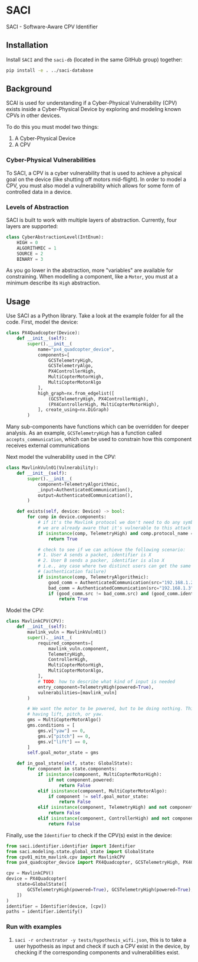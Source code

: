 # SACI
SACI - Software-Aware CPV Identifier

## Installation
Install `SACI` and the `saci-db` (located in the same GitHub group) together: 
```bash
pip install -e . ../saci-database
```

## Background
SCAI is used for understanding if a Cyber-Physical Vulnerability (CPV) exists inside a Cyber-Physical Device by
exploring and modeling known CPVs in other devices. 

To do this you must model two things:
1. A Cyber-Physical Device
2. A CPV

### Cyber-Physical Vulnerabilities 
To SACI, a CPV is a cyber vulnerability that is used to achieve a physical goal on the device (like shutting off motors
mid-flight). In order to model a CPV, you must also model a vulnerability which allows for some form of controlled
data in a device. 

### Levels of Abstraction
SACI is built to work with multiple layers of abstraction. Currently, four layers are supported:
```python
class CyberAbstractionLevel(IntEnum):
    HIGH = 0
    ALGORITHMIC = 1
    SOURCE = 2
    BINARY = 3
```

As you go lower in the abstraction, more "variables" are available for constraining. 
When modelling a component, like a `Motor`, you must at a minimum describe its `High` abstraction.

## Usage
Use SACI as a Python library. Take a look at the example folder for all the code.
First, model the device:
```python
class PX4Quadcopter(Device):
    def __init__(self):
        super().__init__(
            name="px4_quadcopter_device",
            components=[
                GCSTelemetryHigh,
                GCSTelemetryAlgo,
                PX4ControllerHigh,
                MultiCopterMotorHigh,
                MultiCopterMotorAlgo
            ],
            high_graph=nx.from_edgelist([
                (GCSTelemetryHigh, PX4ControllerHigh),
                (PX4ControllerHigh, MultiCopterMotorHigh),
            ], create_using=nx.DiGraph)
        )
```

Many sub-components have functions which can be overridden for deeper analysis. As an example, 
`GCSTelemetryHigh` has a function called `accepts_communication`, which can be used to constrain how this component
receives external communications 

Next model the vulnerability used in the CPV:
```python
class MavlinkVuln01(Vulnerability):
    def __init__(self):
        super().__init__(
            component=TelemetryAlgorithmic,
            _input=AuthenticatedCommunication(),
            output=AuthenticatedCommunication(),
        )

    def exists(self, device: Device) -> bool:
        for comp in device.components:
            # if it's the Mavlink protocol we don't need to do any symbolic check since
            # we are already aware that it's vulnerable to this attack
            if isinstance(comp, TelemetryHigh) and comp.protocol_name == "mavlink":
                return True

            # check to see if we can achieve the following scenario:
            # 1. User A sends a packet, identifier is X
            # 2. User B sends a packer, identifier is also X
            # i.e., any case where two distinct users can get the same identifier is a vulnerability
            # (authentication failure)
            if isinstance(comp, TelemetryAlgorithmic):
                good_comm = AuthenticatedCommunication(src="192.168.1.2", dst="controller")
                bad_comm = AuthenticatedCommunication(src="192.168.1.3", dst="controller")
                if (good_comm.src != bad_comm.src) and (good_comm.identifier == bad_comm.identifier):
                    return True
```

Model the CPV:
```python
class MavlinkCPV(CPV):
    def __init__(self):
        mavlink_vuln = MavlinkVuln01()
        super().__init__(
            required_components=[
                mavlink_vuln.component,
                TelemetryHigh,
                ControllerHigh,
                MultiCopterMotorHigh,
                MultiCopterMotorAlgo,
            ],
            # TODO: how to describe what kind of input is needed
            entry_component=TelemetryHigh(powered=True),
            vulnerabilities=[mavlink_vuln]
        )

        # We want the motor to be powered, but to be doing nothing. This can be described as neither
        # having lift, pitch, or yaw.
        gms = MultiCopterMotorAlgo()
        gms.conditions = [
            gms.v["yaw"] == 0,
            gms.v["pitch"] == 0,
            gms.v["lift"] == 0,
        ]
        self.goal_motor_state = gms

    def in_goal_state(self, state: GlobalState):
        for component in state.components:
            if isinstance(component, MultiCopterMotorHigh):
                if not component.powered:
                    return False
            elif isinstance(component, MultiCopterMotorAlgo):
                if component != self.goal_motor_state:
                    return False
            elif isinstance(component, TelemetryHigh) and not component.powered:
                return False
            elif isinstance(component, ControllerHigh) and not component.powered:
                return False
```

Finally, use the `Identifier` to check if the CPV(s) exist in the device:

```python
from saci.identifier.identifier import Identifier
from saci.modeling.state.global_state import GlobalState
from cpv01_mitm_mavlink.cpv import MavlinkCPV
from px4_quadcopter_device import PX4Quadcopter, GCSTelemetryHigh, PX4ControllerHigh, MultiCopterMotorHigh

cpv = MavlinkCPV()
device = PX4Quadcopter(
    state=GlobalState([
        GCSTelemetryHigh(powered=True), GCSTelemetryHigh(powered=True), MultiCopterMotorHigh(powred=True)
    ])
)
identifier = Identifier(device, [cpv])
paths = identifier.identify()
```


### Run with examples

1. `saci -r orchestrator -y tests/hypothesis_wifi.json`, this is to take a user hypothesis as input and check if such a CPV exist in the device, by checking if the corresponding components and vulnerabilities exist.
